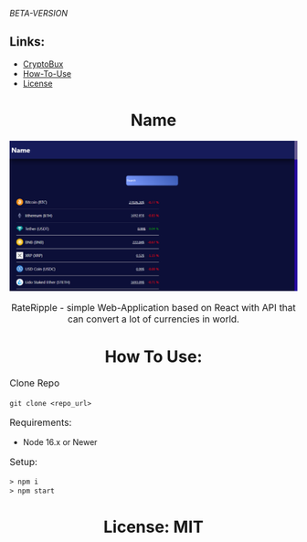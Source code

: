 _BETA-VERSION_

<h2>Links:</h2>

<ul>
    <li><a href="/">CryptoBux</a></li>
    <li><a href="#how-to-use">How-To-Use</a></li>
    <li><a href="#license">License</a></li>
</ul>

<h1 style="text-align: center;">
    <strong>
        Name
    </strong>
</h1>

![](./readme-assets/web-page.PNG)

<p style="font-size: 16px; text-align: center;">RateRipple - simple Web-Application based on React with API that can convert a lot of currencies in world.</p>

<h1 style="text-align: center;" id="how-to-use">
    <strong>
        How To Use:
    </strong>
</h1>

<p style="font-size: 16px;">
    Clone Repo
</p>

`git clone <repo_url>`

<p style="font-size: 16px;">
    Requirements:
</p>

<ul>
    <li>Node 16.x or Newer</li>
</ul>

<p style="font-size: 16px;">
    Setup:
</p>

```
> npm i
> npm start
```

<h1 style="text-align: center; font-weight: bold;" id="license">
    License: MIT
</h1>
